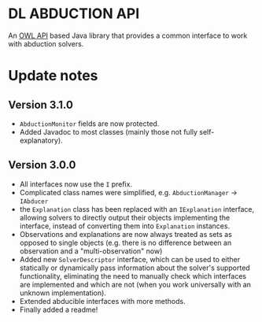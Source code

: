 # DL ABDUCTION API

An [OWL API](https://github.com/owlcs/owlapi) based Java library that provides a common interface to work with abduction solvers. 

# Update notes

## Version 3.1.0

 - `AbductionMonitor` fields are now protected.
 - Added Javadoc to most classes (mainly those not fully self-explanatory).

## Version 3.0.0

 - All interfaces now use the `I` prefix.
 - Complicated class names were simplified, e.g. `AbductionManager` → `IAbducer`
 - the `Explanation` class has been replaced with an `IExplanation` interface, allowing solvers to directly output their objects implementing the interface, instead of converting them into `Explanation` instances.
 - Observations and explanations are now always treated as sets as opposed to single objects (e.g. there is no difference between an observation and a "multi-observation" now)
 - Added new `SolverDescriptor` interface, which can be used to either statically or dynamically pass information about the solver's supported functionality, eliminating the need to manually check which interfaces are implemented and which are not (when you work universally with an unknown implementation).
 - Extended abducible interfaces with more methods.
 - Finally added a readme!
